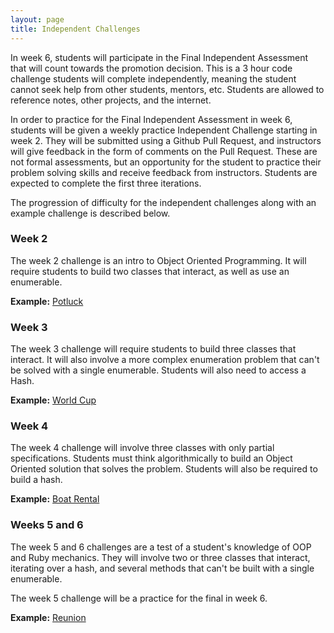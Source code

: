 ```yaml
---
layout: page
title: Independent Challenges
---
```


In week 6, students will participate in the Final Independent Assessment that will count towards the promotion decision. This is a 3 hour code challenge students will complete independently, meaning the student cannot seek help from other students, mentors, etc. Students are allowed to reference notes, other projects, and the internet.

In order to practice for the Final Independent Assessment in week 6, students will be given a weekly practice Independent Challenge starting in week 2. They will be submitted using a Github Pull Request, and instructors will give feedback in the form of comments on the Pull Request. These are not formal assessments, but an opportunity for the student to practice their problem solving skills and receive feedback from instructors. Students are expected to complete the first three iterations.

The progression of difficulty for the independent challenges along with an example challenge is described below.

### Week 2

The week 2 challenge is an intro to Object Oriented Programming. It will require students to build two classes that interact, as well as use an enumerable.

**Example:** [Potluck](https://github.com/turingschool-examples/potluck)

### Week 3

The week 3 challenge will require students to build three classes that interact. It will also involve a more complex enumeration problem that can't be solved with a single enumerable. Students will also need to access a Hash.

**Example:** [World Cup](https://github.com/turingschool-examples/world_cup)

### Week 4

The week 4 challenge will involve three classes with only partial specifications. Students must think algorithmically to build an Object Oriented solution that solves the problem. Students will also be required to build a hash.

**Example:** [Boat Rental](https://github.com/turingschool-examples/boat_rental)

### Weeks 5 and 6

The week 5 and 6 challenges are a test of a student's knowledge of OOP and Ruby mechanics. They will involve two or three classes that interact, iterating over a hash, and several methods that can't be built with a single enumerable.

The week 5 challenge will be a practice for the final in week 6.

**Example:** [Reunion](https://github.com/turingschool-examples/reunion)
